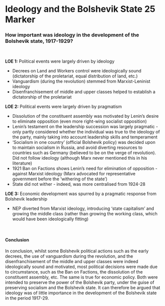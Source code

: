 # Ideology and the Bolshevik State 25 Marker


### How important was ideology in the development of the Bolshevik state, 1917-1929?

</br>

**LOE 1:** Political events were largely driven by ideology

- Decrees on Land and Workers control were ideologically sound (dictatorship of the proletariat, equal distribution of land, etc.)
- Vanguardism (during the revolution) stemmed from Marxist-Leninist ideology
- Disenfranchisement of middle and upper classes helped to establish a dictatorship of the proletariat

**LOE 2:** Political events were largely driven by pragmatism

- Dissolution of the constituent assembly was motivated by Lenin’s desire to eliminate opposition (even more right-wing socialist opposition)
- Lenin’s testament on the leadership succession was largely pragmatic - only partly considered whether the individual was true to the ideology of the party, mainly taking into account leadership skills and temperament
- ‘Socialism in one country’ (official Bolshevik policy) was decided upon to maintain socialism in Russia, and avoid diverting resources to countries such as Germany (believed to be on the verge of revolution). Did not follow ideology (although Marx never mentioned this in his literature)
- 1921 Ban on Factions shows Lenin’s need for elimination of opposition - against Marxist ideology (Marx advocated for representative government before the ‘withering of the state’)
- State did not wither - indeed, was more centralised from 1924-28


**LOE 3:** Economic development was spurred by a pragmatic response from Bolshevik leadership

- NEP diverted from Marxist ideology, introducing ‘state capitalism’ and growing the middle class (rather than growing the working class, which would have been ideologically fitting)

</br>

#### Conclusion

In conclusion, whilst some Bolshevik political actions such as the early decrees, the use of vanguardism during the revolution, and the disenfranchisement of the middle and upper classes were indeed ideologically sound and motivated, most political decisions were made due to circumstance, such as the Ban on Factions, the dissolution of the constituent assembly, etc. The same is true for economic policy. Both were intended to preserve the power of the Bolshevik party, under the guise of preserving socialism and the Bolshevik state. It can therefore be argued that ideology was of little importance in the development of the Bolshevik state in the period 1917-29.